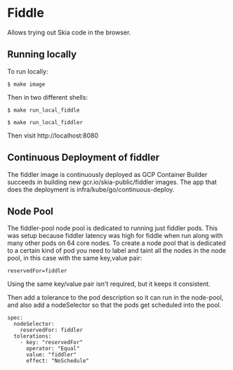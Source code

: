 Fiddle
======

Allows trying out Skia code in the browser.

Running locally
---------------

To run locally:

    $ make image

Then in two different shells:

    $ make run_local_fiddle

    $ make run_local_fiddler

Then visit http://localhost:8080

Continuous Deployment of fiddler
--------------------------------

The fiddler image is continuously deployed as GCP Container Builder succeeds
in building new gcr.io/skia-public/fiddler images. The app that does the
deployment is infra/kube/go/continuous-deploy.

Node Pool
---------

The fiddler-pool node pool is dedicated to running just fiddler pods. This was
setup because fiddler latency was high for fiddle when run along with many
other pods on 64 core nodes. To create a node pool that is dedicated to a
certain kind of pod you need to label and taint all the nodes in the node
pool, in this case with the same key,value pair:

    reservedFor=fiddler

Using the same key/value pair isn't required, but it keeps it consistent.

Then add a tolerance to the pod description so it can run in the node-pool,
and also add a nodeSelector so that the pods get scheduled into the pool.

    spec:
      nodeSelector:
        reservedFor: fiddler
      tolerations:
        - key: "reservedFor"
          operator: "Equal"
          value: "fiddler"
          effect: "NoSchedule"
